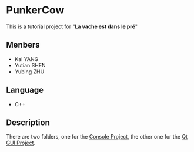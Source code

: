 # PunkerCow

This is a tutorial project for "**La vache est dans le pré**"

## Menbers
- Kai YANG
- Yutian SHEN
- Yubing ZHU

## Language
- C++

## Description
There are two folders, one for the [Console Project](CLI-project), the other one for the [Qt GUI Project](GUI-project).